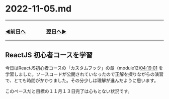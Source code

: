 # 2022-11-05.md
  
---
### [◀️前日へ](https://github.com/yuasys/chatty-journal/blob/main/2022/11/2022-11-04.md)&emsp;&emsp;&emsp;&emsp;[翌日へ▶️](https://github.com/yuasys/chatty-journal/blob/main/2022/11/2022-11-06.md)
---

## ReactJS 初心者コースを学習

今日はReactJS初心者コースの「カスタムフック」の章（module12)[04:19:01](https://www.youtube.com/watch?v=f55qeKGgB_M&list=PLpPqplz6dKxW5ZfERUPoYTtNUNvrEebAR&index=19&t=15541s)
を学習しました。ソースコードが公開されていなったので正解を探りながらの演習で、とても時間がかかりました。その分少しは理解が進んだように思います。  

このペースだと目標の１１月１３日完了は心もとない状況です。
